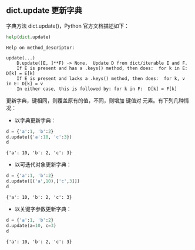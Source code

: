 ## dict.update 更新字典

字典方法 dict.update()，Python 官方文档描述如下：


```python
help(dict.update)
```

    Help on method_descriptor:
    
    update(...)
        D.update([E, ]**F) -> None.  Update D from dict/iterable E and F.
        If E is present and has a .keys() method, then does:  for k in E: D[k] = E[k]
        If E is present and lacks a .keys() method, then does:  for k, v in E: D[k] = v
        In either case, this is followed by: for k in F:  D[k] = F[k]
    
    

更新字典，键相同，则覆盖原有的值，不同，则增加 键值对 元素。有下列几种情况：
- 以字典更新字典：


```python
d = {'a':1, 'b':2}
d.update({'a':10, 'c':3})
d
```




    {'a': 10, 'b': 2, 'c': 3}



- 以可迭代对象更新字典：


```python
d = {'a':1, 'b':2}
d.update([('a',10),['c',3]])
d
```




    {'a': 10, 'b': 2, 'c': 3}



- 以关键字参数更新字典：


```python
d = {'a':1, 'b':2}
d.update(a=10, c=3)
d
```




    {'a': 10, 'b': 2, 'c': 3}


